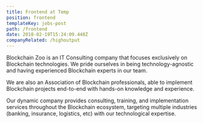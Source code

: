 ```yaml
---
title: Frontend at Temp
position: frontend
templateKey: jobs-post
path: /frontend
date: 2018-02-19T15:24:09.448Z
companyRelated: /highoutput
---
```

Blockchain Zoo is an IT Consulting company that focuses exclusively on Blockchain technologies. We pride ourselves in being technology-agnostic and having experienced Blockchain experts in our team.



We are also an Association of Blockchain professionals, able to implement Blockchain projects end-to-end with hands-on knowledge and experience.



Our dynamic company provides consulting, training, and implementation services throughout the Blockchain ecosystem, targeting multiple industries (banking, insurance, logistics, etc) with our technological expertise.
